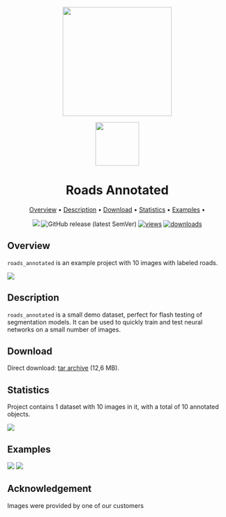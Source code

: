 <div align="center" markdown> 

<img src="https://i.imgur.com/UdBujFN.png" width="250" /> <br>

<img src="https://i.imgur.com/xnXaYKT.jpg" width="100"/> 

# Roads Annotated  

<p align="center">

  <a href="#overview">Overview</a> •
  <a href="#description">Description</a> •
  <a href="#download">Download</a> •
  <a href="#statistics">Statistics</a> •
  <a href="#examples">Examples</a> •
</p>

[![](https://img.shields.io/badge/slack-chat-green.svg?logo=slack)](https://supervise.ly/slack)
![GitHub release (latest SemVer)](https://img.shields.io/github/v/release/supervisely-ecosystem/roads-annotated)
[![views](https://app.supervise.ly/public/api/v3/ecosystem.counters?repo=supervisely-ecosystem/roads-annotated&counter=views&label=views)](https://supervise.ly)
[![downloads](https://app.supervise.ly/public/api/v3/ecosystem.counters?repo=supervisely-ecosystem/roads-annotated&counter=downloads&label=downloads)](https://supervise.ly)

</div>



## Overview 

 `roads_annotated` is an example project with 10 images with labeled roads. 

![](https://i.imgur.com/2W6DIFm.jpg)

## Description 

`roads_annotated` is a small demo dataset, perfect for flash testing of segmentation models. It can be used to quickly train and test neural networks on a small number of images.

## Download

Direct download: [tar archive](https://cloud.enterprise.deepsystems.io/s/LioXQej4APAlmEO/download) (12,6 MB).

## Statistics

Project contains 1 dataset with 10 images in it, with a total of 10 annotated objects. 

![](https://i.imgur.com/jvGSdVA.png)

## Examples

![](https://i.imgur.com/VWS3x1g.png) ![](https://i.imgur.com/sSO1go0.png) 

## Acknowledgement

Images were provided by one of our customers
